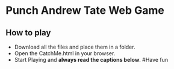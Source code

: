 # Punch Andrew Tate Web Game

## How to play
 - Download all the files and place them in a folder.
 - Open the CatchMe.html in your browser.
 - Start Playing and **always read the captions below**.
#Have fun

